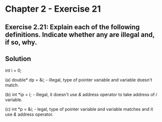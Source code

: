 # Chapter 2 - Exercise 21

## Exercise 2.21: Explain each of the following definitions. Indicate whether any are illegal and, if so, why.


## Solution

int i = 0;

(a) double* dp = &i;
    - illegal, type of pointer variable and variable doesn't match.

(b) int *ip = i;
    - illegal, it doesn't use *&* address operator to take address of *i* variable.

(c) int *p = &i;
    - legal, type of pointer variable and variable matches and it use *&* address operator.